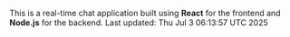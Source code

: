 This is a real-time chat application built using **React** for the frontend and **Node.js** for the backend.
Last updated: Thu Jul  3 06:13:57 UTC 2025
